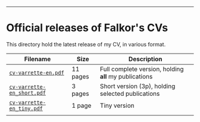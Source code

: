 -------------------
# Official releases of Falkor's CVs

This directory hold the latest release of my CV, in various format.

| Filename                                               | Size    | Description                                            |
|--------------------------------------------------------|---------|--------------------------------------------------------|
| [`cv-varrette-en.pdf`](cv-varrette-en.pdf)             | 11 pages| Full complete version, holding **all** my publications |
| [`cv-varrette-en_short.pdf`](cv-varrette-en_short.pdf) | 3 pages | Short version (3p), holding selected publications      |
| [`cv-varrette-en_tiny.pdf`](cv-varrette-en_tiny.pdf)   | 1 page  | Tiny version                                           |
|                                                        |         |                                                        |
